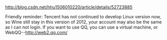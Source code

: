 http://blog.csdn.net/hhu1506010220/article/details/52723885


Friendly reminder: Tencent has not continued to develop Linux version now, so Wine still stay in this version of 2012, your account may also be the same as I can not login. If you want to use QQ, you can use a virtual machine, or WebQQ--http://web2.qq.com/
